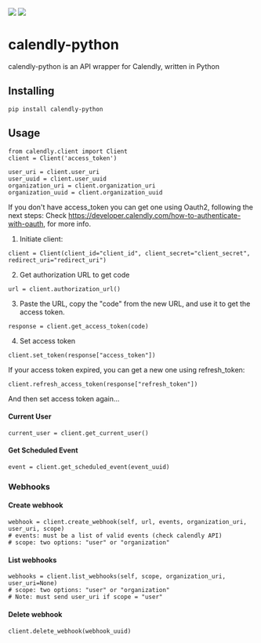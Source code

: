 ![](https://img.shields.io/badge/version-0.1.1-success) ![](https://img.shields.io/badge/Python-3.8%20|%203.9%20|%203.10%20|%203.11-4B8BBE?logo=python&logoColor=white)
# calendly-python

calendly-python is an API wrapper for Calendly, written in Python

## Installing
```
pip install calendly-python
```
## Usage
```
from calendly.client import Client
client = Client('access_token')

user_uri = client.user_uri
user_uuid = client.user_uuid
organization_uri = client.organization_uri
organization_uuid = client.organization_uuid
```

If you don't have access_token you can get one using Oauth2, following the next steps:
Check https://developer.calendly.com/how-to-authenticate-with-oauth, for more info.
1. Initiate client:
```
client = Client(client_id="client_id", client_secret="client_secret", redirect_uri="redirect_uri")
```
2. Get authorization URL to get code
```
url = client.authorization_url()
```
3. Paste the URL, copy the "code" from the new URL, and use it to get the access token.
```
response = client.get_access_token(code)
```
4. Set access token
```
client.set_token(response["access_token"])
```
If your access token expired, you can get a new one using refresh_token:
```
client.refresh_access_token(response["refresh_token"])
```
And then set access token again...
#### Current User
```
current_user = client.get_current_user()
```
#### Get Scheduled Event
```
event = client.get_scheduled_event(event_uuid)
```
### Webhooks
#### Create webhook
```
webhook = client.create_webhook(self, url, events, organization_uri, user_uri, scope)
# events: must be a list of valid events (check calendly API)
# scope: two options: "user" or "organization"
```
#### List webhooks
 ```
webhooks = client.list_webhooks(self, scope, organization_uri, user_uri=None)
# scope: two options: "user" or "organization"
# Note: must send user_uri if scope = "user"
```
#### Delete webhook
 ```
client.delete_webhook(webhook_uuid)
 ```